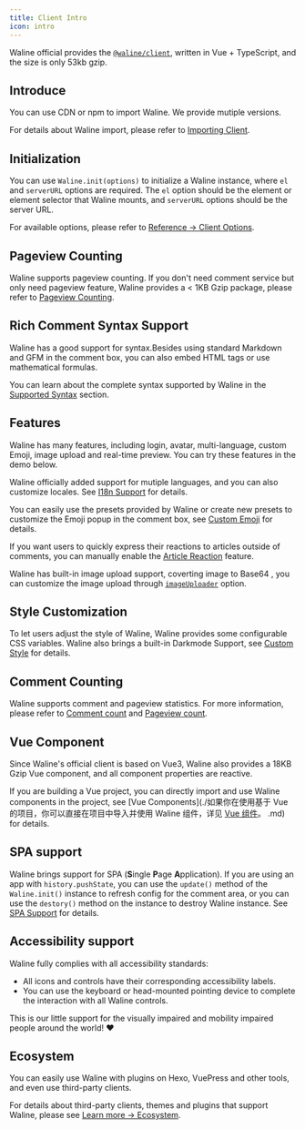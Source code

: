 ```yaml
---
title: Client Intro
icon: intro
---
```


Waline official provides the [`@waline/client`](https://www.npmjs.com/package/@waline/client), written in Vue + TypeScript, and the size is only 53kb gzip.

## Introduce

You can use CDN or npm to import Waline. We provide mutiple versions.

For details about Waline import, please refer to [Importing Client](./import.md).

## Initialization

You can use `Waline.init(options)` to initialize a Waline instance, where `el` and `serverURL` options are required. The `el` option should be the element or element selector that Waline mounts, and `serverURL` options should be the server URL.

For available options, please refer to [Reference → Client Options](../../reference/client.md).

## Pageview Counting

Waline supports pageview counting. If you don't need comment service but only need pageview feature, Waline provides a < 1KB Gzip package, please refer to [Pageview Counting](pageview.md).

## Rich Comment Syntax Support

Waline has a good support for syntax.Besides using standard Markdown and GFM in the comment box, you can also embed HTML tags or use mathematical formulas.

You can learn about the complete syntax supported by Waline in the [Supported Syntax](./syntax.md) section.

## Features

Waline has many features, including login, avatar, multi-language, custom Emoji, image upload and real-time preview. You can try these features in the demo below.

Waline officially added support for mutiple languages, and you can also customize locales. See [I18n Support](./i18n.md) for details.

You can easily use the presets provided by Waline or create new presets to customize the Emoji popup in the comment box, see [Custom Emoji](./emoji.md) for details.

If you want users to quickly express their reactions to articles outside of comments, you can manually enable the [Article Reaction](./reaction.md) feature.

Waline has built-in image upload support, coverting image to Base64 , you can customize the image upload through [`imageUploader`](../../reference/client.md#uploadimage) option.

<!-- Waline supports emoji search feature and uses <https://tenor.com> by default. You can also [customize your own emoji service](./search.md). -->

## Style Customization

To let users adjust the style of Waline, Waline provides some configurable CSS variables. Waline also brings a built-in Darkmode Support, see [Custom Style](./style.md) for details.

## Comment Counting

Waline supports comment and pageview statistics. For more information, please refer to [Comment count](comment.md) and [Pageview count](pageview.md).

## Vue Component

Since Waline's official client is based on Vue3, Waline also provides a 18KB Gzip Vue component, and all component properties are reactive.

If you are building a Vue project, you can directly import and use Waline components in the project, see [Vue Components](./如果你在使用基于 Vue 的项目，你可以直接在项目中导入并使用 Waline 组件，详见 [Vue 组件](./component.md)。
.md) for details.

## SPA support

Waline brings support for SPA (**S**ingle **P**age **A**pplication). If you are using an app with `history.pushState`, you can use the `update()` method of the `Waline.init()` instance to refresh config for the comment area, or you can use the `destory()` method on the instance to destroy Waline instance. See [SPA Support](./spa.md) for details.

## Accessibility support

Waline fully complies with all accessibility standards:

- All icons and controls have their corresponding accessibility labels.
- You can use the keyboard or head-mounted pointing device to complete the interaction with all Waline controls.

This is our little support for the visually impaired and mobility impaired people around the world! :heart:

## Ecosystem

You can easily use Waline with plugins on Hexo, VuePress and other tools, and even use third-party clients.

For details about third-party clients, themes and plugins that support Waline, please see [Learn more → Ecosystem](../../advanced/ecosystem.md).
